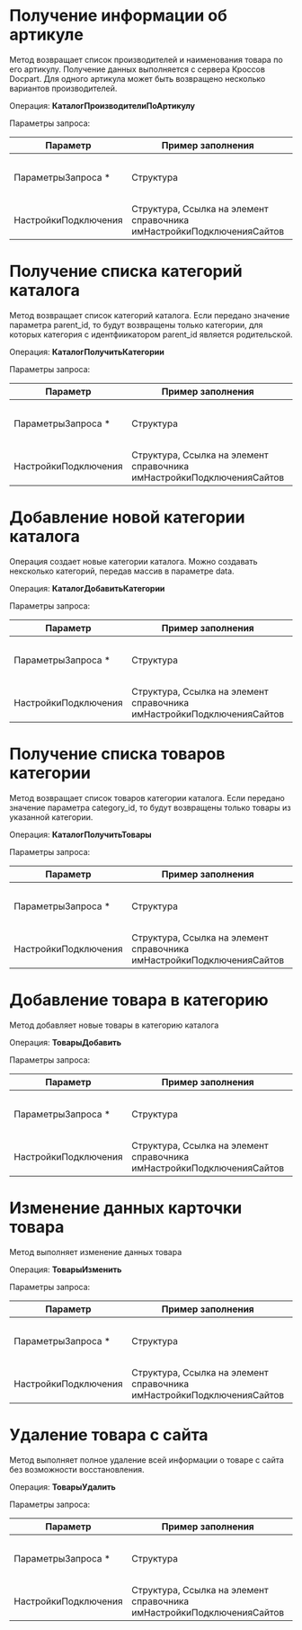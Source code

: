 # Получение информации об артикуле 

Метод возвращает список производителей и наименования товара по его артикулу. Получение данных выполняется с сервера Кроссов Docpart. Для одного артикула может быть возвращено несколько вариантов производителей.

Операция: **КаталогПроизводителиПоАртикулу**

Параметры запроса:

|**Параметр** |**Пример заполнения** |**Описание** |
|---|---|---|
|ПараметрыЗапроса *|Структура|Структура отбора для получения заказов|
|НастройкиПодключения|Структура, Ссылка на элемент справочника имНастройкиПодключенияСайтов|Настройки подключения к сайту|


# Получение списка категорий каталога

Метод возвращает список категорий каталога. Если передано значение параметра parent_id, то будут возвращены только категории, для которых категория с идентфиикатором parent_id является родительской. 

Операция: **КаталогПолучитьКатегории**

Параметры запроса:

|**Параметр** |**Пример заполнения** |**Описание** |
|---|---|---|
|ПараметрыЗапроса *|Структура|Структура отбора для получения заказов|
|НастройкиПодключения|Структура, Ссылка на элемент справочника имНастройкиПодключенияСайтов|Настройки подключения к сайту|


# Добавление новой категории каталога

Операция создает новые категории каталога. Можно создавать нексколько категорий, передав массив в параметре data.

Операция: **КаталогДобавитьКатегории**

Параметры запроса:

|**Параметр** |**Пример заполнения** |**Описание** |
|---|---|---|
|ПараметрыЗапроса *|Структура|Структура отбора для получения заказов|
|НастройкиПодключения|Структура, Ссылка на элемент справочника имНастройкиПодключенияСайтов|Настройки подключения к сайту|

# Получение списка товаров категории

Метод возвращает список товаров категории каталога. Если передано значение параметра category_id, то будут возвращены только товары из указанной категории. 

Операция: **КаталогПолучитьТовары**

Параметры запроса:

|**Параметр** |**Пример заполнения** |**Описание** |
|---|---|---|
|ПараметрыЗапроса *|Структура|Структура отбора для получения заказов|
|НастройкиПодключения|Структура, Ссылка на элемент справочника имНастройкиПодключенияСайтов|Настройки подключения к сайту|


# Добавление товара в категорию

Метод добавляет новые товары в категорию каталога

Операция: **ТоварыДобавить**

Параметры запроса:

|**Параметр** |**Пример заполнения** |**Описание** |
|---|---|---|
|ПараметрыЗапроса *|Структура|Структура отбора для получения заказов|
|НастройкиПодключения|Структура, Ссылка на элемент справочника имНастройкиПодключенияСайтов|Настройки подключения к сайту|


# Изменение данных карточки товара

Метод выполняет изменение данных товара

Операция: **ТоварыИзменить**

Параметры запроса:

|**Параметр** |**Пример заполнения** |**Описание** |
|---|---|---|
|ПараметрыЗапроса *|Структура|Структура отбора для получения заказов|
|НастройкиПодключения|Структура, Ссылка на элемент справочника имНастройкиПодключенияСайтов|Настройки подключения к сайту|

# Удаление товара с сайта

Метод выполняет полное удаление всей информации о товаре с сайта без возможности восстановления. 

Операция: **ТоварыУдалить**

Параметры запроса:

|**Параметр** |**Пример заполнения** |**Описание** |
|---|---|---|
|ПараметрыЗапроса *|Структура|Структура отбора для получения заказов|
|НастройкиПодключения|Структура, Ссылка на элемент справочника имНастройкиПодключенияСайтов|Настройки подключения к сайту|
